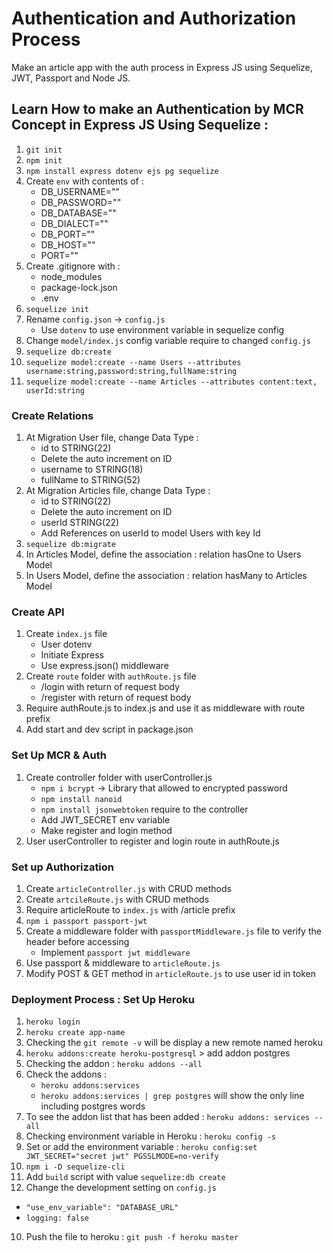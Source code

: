 # Authentication and Authorization Process

Make an article app with the auth process in Express JS using Sequelize, JWT, Passport and Node JS.

## Learn How to make an Authentication by MCR Concept in Express JS Using Sequelize :

1. `git init`
2. `npm init`
3. `npm install express dotenv ejs pg sequelize`
4. Create `env` with contents of :
   - DB_USERNAME=""
   - DB_PASSWORD=""
   - DB_DATABASE=""
   - DB_DIALECT=""
   - DB_PORT=""
   - DB_HOST=""
   - PORT=""
5. Create .gitignore with :
   - node_modules
   - package-lock.json
   - .env
6. `sequelize init` 
7. Rename `config.json` -> `config.js`
   - Use `dotenv` to use environment variable in sequelize config
8. Change `model/index.js` config variable require to changed `config.js`
9. `sequelize db:create`
10. `sequelize model:create --name Users --attributes username:string,password:string,fullName:string`
11. `sequelize model:create --name Articles --attributes content:text, userId:string`

### Create Relations

1. At Migration User file, change Data Type : 
   - id to STRING(22)
   - Delete the auto increment on ID
   - username to STRING(18)
   - fullName to STRING(52)
2. At Migration Articles file, change Data Type : 
   - id to STRING(22)
   - Delete the auto increment on ID
   - userId STRING(22)
   - Add References on userId to model Users with key Id
3. `sequelize db:migrate` 
4. In Articles Model, define the association : relation hasOne to Users Model
5. In Users Model, define the association : relation hasMany to Articles Model

### Create API

1. Create `index.js` file 
   - User dotenv
   - Initiate Express
   - Use express.json() middleware
2. Create `route` folder with `authRoute.js` file
   - /login with return of request body
   - /register with return of request body
3. Require authRoute.js to index.js and use it as middleware with route prefix
4. Add start and dev script in package.json

### Set Up MCR & Auth

1. Create controller folder with userController.js
   - `npm i bcrypt` -> Library that allowed to encrypted password
   - `npm install nanoid`
   - `npm install jsonwebtoken` require to the controller
   - Add JWT_SECRET env variable
   - Make register and login method
2. User userController to register and login route in authRoute.js

### Set up Authorization

1. Create `articleController.js` with CRUD methods
2. Create `artcileRoute.js` with CRUD methods
3. Require articleRoute to `index.js` with /article prefix 
4. `npm i passport passport-jwt`
5. Create a middleware folder with `passportMiddleware.js` file to verify the header before accessing
   - Implement `passport jwt middleware` 
6. Use passport & middleware to `articleRoute.js`
7. Modify POST & GET method in `articleRoute.js` to use user id in token

### Deployment Process : Set Up Heroku

1. `heroku login` 
2. `heroku create app-name`
3. Checking the `git remote -v` will be display a new remote named heroku
4. `heroku addons:create heroku-postgresql` > add addon postgres
5. Checking the addon : `heroku addons --all` 
6. Check the addons : 
   - `heroku addons:services`
   - `heroku addons:services | grep postgres` will show the only line including postgres words
7. To see the addon list that has been added : `heroku addons: services --all`
8. Checking environment variable in Heroku : `heroku config -s` 
9. Set or add the environment variable : `heroku config:set JWT_SECRET="secret jwt" PGSSLMODE=no-verify`
10. `npm i -D sequelize-cli` 
11. Add `build` script with value `sequelize:db create` 
12. Change the development setting on `config.js` 
   - `"use_env_variable": "DATABASE_URL"`
   - `logging: false`
10. Push the file to heroku : `git push -f heroku master`